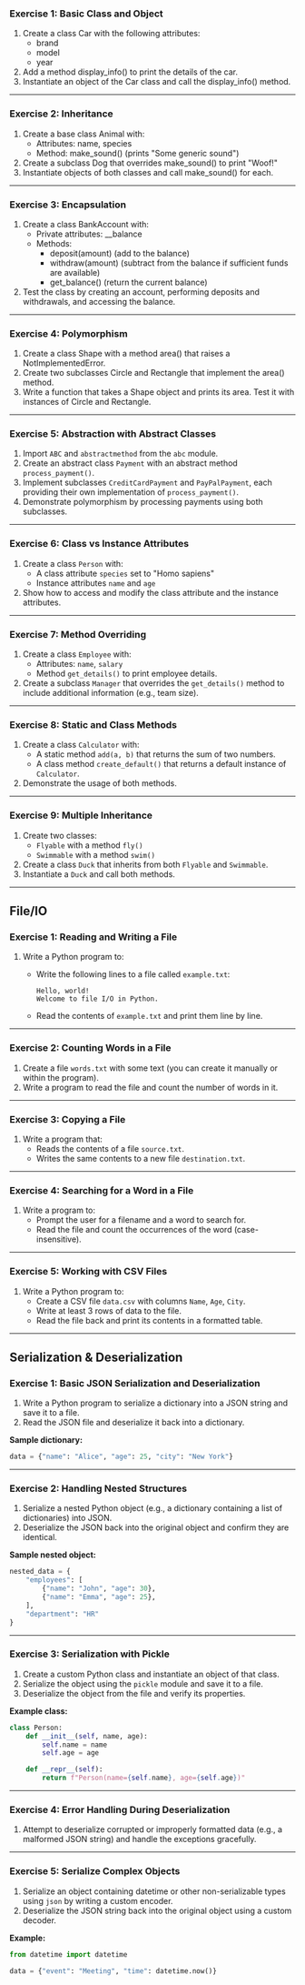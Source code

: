 ### **Exercise 1: Basic Class and Object**
1. Create a class Car with the following attributes:
   - brand
   - model
   - year
2. Add a method display_info() to print the details of the car.
3. Instantiate an object of the Car class and call the display_info() method.

---

### **Exercise 2: Inheritance**
1. Create a base class Animal with:
   - Attributes: name, species
   - Method: make_sound() (prints "Some generic sound")
2. Create a subclass Dog that overrides make_sound() to print "Woof!"
3. Instantiate objects of both classes and call make_sound() for each.

---

### **Exercise 3: Encapsulation**
1. Create a class BankAccount with:
   - Private attributes: __balance
   - Methods:
     - deposit(amount) (add to the balance)
     - withdraw(amount) (subtract from the balance if sufficient funds are available)
     - get_balance() (return the current balance)
2. Test the class by creating an account, performing deposits and withdrawals, and accessing the balance.

---

### **Exercise 4: Polymorphism**

1. Create a class Shape with a method area() that raises a NotImplementedError.
2. Create two subclasses Circle and Rectangle that implement the area() method.
3. Write a function that takes a Shape object and prints its area. Test it with instances of Circle and Rectangle.

---

### **Exercise 5: Abstraction with Abstract Classes**

1. Import `ABC` and `abstractmethod` from the `abc` module.
2. Create an abstract class `Payment` with an abstract method `process_payment()`.
3. Implement subclasses `CreditCardPayment` and `PayPalPayment`, each providing their own implementation of `process_payment()`.
4. Demonstrate polymorphism by processing payments using both subclasses.

---

### **Exercise 6: Class vs Instance Attributes**

1. Create a class `Person` with:
   - A class attribute `species` set to "Homo sapiens"
   - Instance attributes `name` and `age`
2. Show how to access and modify the class attribute and the instance attributes.

---

### **Exercise 7: Method Overriding**

1. Create a class `Employee` with:
   - Attributes: `name`, `salary`
   - Method `get_details()` to print employee details.
2. Create a subclass `Manager` that overrides the `get_details()` method to include additional information (e.g., team size).

---

### **Exercise 8: Static and Class Methods**

1. Create a class `Calculator` with:
   - A static method `add(a, b)` that returns the sum of two numbers.
   - A class method `create_default()` that returns a default instance of `Calculator`.
2. Demonstrate the usage of both methods.

---

### **Exercise 9: Multiple Inheritance**

1. Create two classes:
   - `Flyable` with a method `fly()`
   - `Swimmable` with a method `swim()`
2. Create a class `Duck` that inherits from both `Flyable` and `Swimmable`.
3. Instantiate a `Duck` and call both methods.

---

## File/IO

### **Exercise 1: Reading and Writing a File**

1. Write a Python program to:
   - Write the following lines to a file called `example.txt`:

     ```text
     Hello, world!
     Welcome to file I/O in Python.
     ```

   - Read the contents of `example.txt` and print them line by line.

---

### **Exercise 2: Counting Words in a File**

1. Create a file `words.txt` with some text (you can create it manually or within the program).
2. Write a program to read the file and count the number of words in it.

---

### **Exercise 3: Copying a File**

1. Write a program that:
   - Reads the contents of a file `source.txt`.
   - Writes the same contents to a new file `destination.txt`.

---

### **Exercise 4: Searching for a Word in a File**

1. Write a program to:
   - Prompt the user for a filename and a word to search for.
   - Read the file and count the occurrences of the word (case-insensitive).

---

### **Exercise 5: Working with CSV Files**

1. Write a Python program to:
   - Create a CSV file `data.csv` with columns `Name`, `Age`, `City`.
   - Write at least 3 rows of data to the file.
   - Read the file back and print its contents in a formatted table.

---

## Serialization & Deserialization

### **Exercise 1: Basic JSON Serialization and Deserialization**

1. Write a Python program to serialize a dictionary into a JSON string and save it to a file.
2. Read the JSON file and deserialize it back into a dictionary.

**Sample dictionary:**

```python
data = {"name": "Alice", "age": 25, "city": "New York"}
```

---

### **Exercise 2: Handling Nested Structures**

1. Serialize a nested Python object (e.g., a dictionary containing a list of dictionaries) into JSON.
2. Deserialize the JSON back into the original object and confirm they are identical.

**Sample nested object:**

```python
nested_data = {
    "employees": [
        {"name": "John", "age": 30},
        {"name": "Emma", "age": 25},
    ],
    "department": "HR"
}
```

---

### **Exercise 3: Serialization with Pickle**

1. Create a custom Python class and instantiate an object of that class.
2. Serialize the object using the `pickle` module and save it to a file.
3. Deserialize the object from the file and verify its properties.

**Example class:**

```python
class Person:
    def __init__(self, name, age):
        self.name = name
        self.age = age

    def __repr__(self):
        return f"Person(name={self.name}, age={self.age})"
```

---

### **Exercise 4: Error Handling During Deserialization**

1. Attempt to deserialize corrupted or improperly formatted data (e.g., a malformed JSON string) and handle the exceptions gracefully.

---

### **Exercise 5: Serialize Complex Objects**

1. Serialize an object containing datetime or other non-serializable types using `json` by writing a custom encoder.
2. Deserialize the JSON string back into the original object using a custom decoder.

**Example:**

```python
from datetime import datetime

data = {"event": "Meeting", "time": datetime.now()}
```
